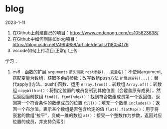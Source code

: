 # blog

2023-1-11
1. 在Github上创建自己的项目：https://www.codenong.com/cs105823638/
2. 在Github中如何删除如blog项目：https://blog.csdn.net/A994958/article/details/118054176
3. vscode如何上传项目:正常git上传

学习：
1. es6 - 函数的扩展
   `arguments`
   `箭头函数`
   `rest参数(...变量名)`：不使用argument,搭配变量为数组，获取多余的参数；改写数组push方法
   `扩展运算符(...)`：替代apply()方法、push()函数、运用
   `Array.from()`：转数组
   `Array.of()`：转数组
   `copyWithin()`：将指定位置的成员复制到其他位置（会覆盖原有成员），然后返回当前数组
   `find()、findIndex()`：找到符合数组成员第一个返回值、返回第一个符合条件的数组成员的位置
   `fill()`：填充一个数组
   `includes()`：返回一个布尔值，表示某个数组是否包含给定的值
   `flat(),flatMap()`：用于将嵌套的数组“拉平”，变成一维的数组
   `at()`：接受一个整数作为参数，返回对应位置的成员，并支持负索引